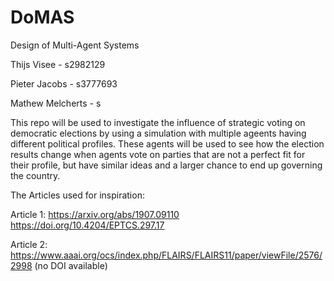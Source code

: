 # DoMAS
Design of Multi-Agent Systems

Thijs Visee - s2982129

Pieter Jacobs - s3777693

Mathew Melcherts - s

This repo will be used to investigate the influence of strategic voting on democratic elections by using a simulation with multiple ageents having different political profiles. These agents will be used to see how the election results change when agents vote on parties that are not a perfect fit for their profile, but have similar ideas and a larger chance to end up governing the country. 

The Articles used for inspiration:

Article 1: https://arxiv.org/abs/1907.09110 https://doi.org/10.4204/EPTCS.297.17

Article 2: https://www.aaai.org/ocs/index.php/FLAIRS/FLAIRS11/paper/viewFile/2576/2998 (no DOI available)

